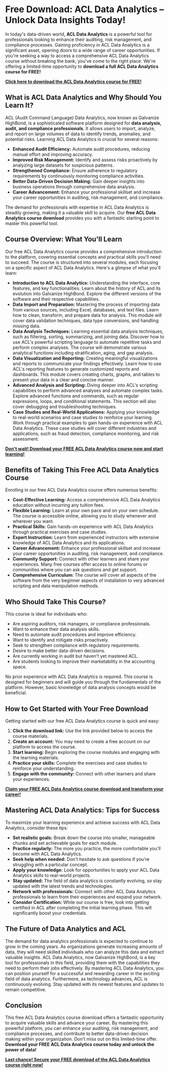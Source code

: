 # Free Download: ACL Data Analytics – Unlock Data Insights Today!

In today's data-driven world, **ACL Data Analytics** is a powerful tool for professionals looking to enhance their auditing, risk management, and compliance processes. Gaining proficiency in ACL Data Analytics is a significant asset, opening doors to a wide range of career opportunities. If you're seeking a way to access a comprehensive ACL Data Analytics course without breaking the bank, you've come to the right place. We're offering a limited-time opportunity to **download a full ACL Data Analytics course for FREE!**

[**Click here to download the ACL Data Analytics course for FREE!**](https://udemywork.com/acl-data-analytics)

## What is ACL Data Analytics and Why Should You Learn It?

ACL (Audit Command Language) Data Analytics, now known as Galvanize HighBond, is a sophisticated software platform designed for **data analysis, audit, and compliance professionals**. It allows users to import, analyze, and report on large volumes of data to identify trends, anomalies, and potential risks.  Learning ACL Data Analytics is crucial for several reasons:

*   **Enhanced Audit Efficiency:** Automate audit procedures, reducing manual effort and improving accuracy.
*   **Improved Risk Management:** Identify and assess risks proactively by analyzing large datasets for suspicious patterns.
*   **Strengthened Compliance:** Ensure adherence to regulatory requirements by continuously monitoring compliance activities.
*   **Better Data-Driven Decision Making:** Gain deeper insights into business operations through comprehensive data analysis.
*   **Career Advancement:** Enhance your professional skillset and increase your career opportunities in auditing, risk management, and compliance.

The demand for professionals with expertise in ACL Data Analytics is steadily growing, making it a valuable skill to acquire. Our **free ACL Data Analytics course download** provides you with a fantastic starting point to master this powerful tool.

## Course Overview: What You'll Learn

Our free ACL Data Analytics course provides a comprehensive introduction to the platform, covering essential concepts and practical skills you'll need to succeed. The course is structured into several modules, each focusing on a specific aspect of ACL Data Analytics. Here's a glimpse of what you'll learn:

*   **Introduction to ACL Data Analytics:**  Understanding the interface, core features, and key functionalities. Learn about the history of ACL and its evolution into Galvanize HighBond. Explore the different versions of the software and their respective capabilities.
*   **Data Import and Preparation:**  Mastering the process of importing data from various sources, including Excel, databases, and text files. Learn how to clean, transform, and prepare data for analysis. This module will cover data validation techniques, data type conversions, and handling missing data.
*   **Data Analysis Techniques:**  Learning essential data analysis techniques, such as filtering, sorting, summarizing, and joining data. Discover how to use ACL's powerful scripting language to automate repetitive tasks and perform complex analyses. The course will demonstrate various analytical functions including stratification, aging, and gap analysis.
*   **Data Visualization and Reporting:**  Creating meaningful visualizations and reports to communicate your findings effectively. Learn how to use ACL's reporting features to generate customized reports and dashboards. This module covers creating charts, graphs, and tables to present your data in a clear and concise manner.
*   **Advanced Analysis and Scripting:**  Diving deeper into ACL's scripting capabilities to perform advanced analyses and automate complex tasks. Explore advanced functions and commands, such as regular expressions, loops, and conditional statements. This section will also cover debugging and troubleshooting techniques.
*   **Case Studies and Real-World Applications:**  Applying your knowledge to real-world scenarios and case studies to reinforce your learning. Work through practical examples to gain hands-on experience with ACL Data Analytics. These case studies will cover different industries and applications, such as fraud detection, compliance monitoring, and risk assessment.

[**Don't wait! Download your FREE ACL Data Analytics course now and start learning!**](https://udemywork.com/acl-data-analytics)

## Benefits of Taking This Free ACL Data Analytics Course

Enrolling in our free ACL Data Analytics course offers numerous benefits:

*   **Cost-Effective Learning:**  Access a comprehensive ACL Data Analytics education without incurring any tuition fees.
*   **Flexible Learning:**  Learn at your own pace and on your own schedule. The course is accessible online, allowing you to study whenever and wherever you want.
*   **Practical Skills:**  Gain hands-on experience with ACL Data Analytics through practical exercises and case studies.
*   **Expert Instruction:**  Learn from experienced instructors with extensive knowledge of ACL Data Analytics and its applications.
*   **Career Advancement:**  Enhance your professional skillset and increase your career opportunities in auditing, risk management, and compliance.
*   **Community Support:** Connect with other learners and share your experiences. Many free courses offer access to online forums or communities where you can ask questions and get support.
*   **Comprehensive Curriculum:** The course will cover all aspects of the software from the very beginner aspects of installation to very advanced scripting and data manipulation methods.

## Who Should Take This Course?

This course is ideal for individuals who:

*   Are aspiring auditors, risk managers, or compliance professionals.
*   Want to enhance their data analysis skills.
*   Need to automate audit procedures and improve efficiency.
*   Want to identify and mitigate risks proactively.
*   Seek to strengthen compliance with regulatory requirements.
*   Desire to make better data-driven decisions.
*   Are currently working in audit but haven't yet mastered ACL.
*   Are students looking to improve their marketability in the accounting space.

No prior experience with ACL Data Analytics is required. This course is designed for beginners and will guide you through the fundamentals of the platform. However, basic knowledge of data analysis concepts would be beneficial.

## How to Get Started with Your Free Download

Getting started with our free ACL Data Analytics course is quick and easy:

1.  **Click the download link:** Use the link provided below to access the course materials.
2.  **Create an account:** You may need to create a free account on our platform to access the course.
3.  **Start learning:** Begin exploring the course modules and engaging with the learning materials.
4.  **Practice your skills:** Complete the exercises and case studies to reinforce your understanding.
5.  **Engage with the community:** Connect with other learners and share your experiences.

[**Claim your FREE ACL Data Analytics course download and transform your career!**](https://udemywork.com/acl-data-analytics)

## Mastering ACL Data Analytics: Tips for Success

To maximize your learning experience and achieve success with ACL Data Analytics, consider these tips:

*   **Set realistic goals:** Break down the course into smaller, manageable chunks and set achievable goals for each module.
*   **Practice regularly:** The more you practice, the more comfortable you'll become with ACL Data Analytics.
*   **Seek help when needed:** Don't hesitate to ask questions if you're struggling with a particular concept.
*   **Apply your knowledge:** Look for opportunities to apply your ACL Data Analytics skills to real-world projects.
*   **Stay updated:** The field of data analytics is constantly evolving, so stay updated with the latest trends and technologies.
*   **Network with professionals:** Connect with other ACL Data Analytics professionals to learn from their experiences and expand your network.
*   **Consider Certification:** While our course is free, look into getting certified in ACL after completing the initial learning phase. This will significantly boost your credentials.

## The Future of Data Analytics and ACL

The demand for data analytics professionals is expected to continue to grow in the coming years. As organizations generate increasing amounts of data, they will need skilled individuals who can analyze this data and extract valuable insights. ACL Data Analytics, now Galvanize HighBond, is a key tool for professionals in this field, providing them with the capabilities they need to perform their jobs effectively. By mastering ACL Data Analytics, you can position yourself for a successful and rewarding career in the exciting field of data analytics. Furthermore, as technology advances, ACL is continuously evolving. Stay updated with its newest features and updates to remain competitive.

## Conclusion

This free ACL Data Analytics course download offers a fantastic opportunity to acquire valuable skills and advance your career. By mastering this powerful platform, you can enhance your auditing, risk management, and compliance processes, and contribute to better data-driven decision making within your organization. Don't miss out on this limited-time offer. **Download your FREE ACL Data Analytics course today and unlock the power of data!**

[**Last chance! Secure your FREE download of the ACL Data Analytics course right now!**](https://udemywork.com/acl-data-analytics)
